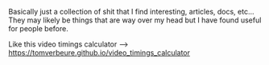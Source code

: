 Basically just a collection of shit that I find interesting, articles, docs, etc... They may likely be things that are way over my head but I have found useful for people before.

Like this video timings calculator --> https://tomverbeure.github.io/video_timings_calculator